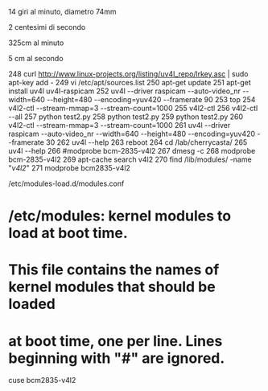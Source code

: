 14 giri al minuto, diametro 74mm

2 centesimi di secondo


325cm al minuto

5 cm al secondo


  248  curl http://www.linux-projects.org/listing/uv4l_repo/lrkey.asc | sudo apt-key add -
  249  vi /etc/apt/sources.list
  250  apt-get update
  251  apt-get install uv4l uv4l-raspicam
  252  uv4l --driver raspicam --auto-video_nr --width=640 --height=480 --encoding=yuv420 --framerate 90
  253  top
  254  v4l2-ctl --stream-mmap=3 --stream-count=1000
  255  v4l2-ctl 
  256   v4l2-ctl --all
  257  python test2.py 
  258  python test2.py 
  259  python test2.py 
  260  v4l2-ctl --stream-mmap=3 --stream-count=1000
  261  uv4l --driver raspicam --auto-video_nr --width=640 --height=480 --encoding=yuv420 --framerate 30
  262  uv4l --help
  263  reboot
  264  cd /lab/cherrycasta/
  265  uv4l --help
  266  #modprobe bcm-2835-v4l2
  267  dmesg -c
  268  modprobe bcm-2835-v4l2
  269  apt-cache search v4l2
  270  find /lib/modules/ -name "*v4l2*"
  271  modprobe bcm2835-v4l2

/etc/modules-load.d/modules.conf
# /etc/modules: kernel modules to load at boot time.
#
# This file contains the names of kernel modules that should be loaded
# at boot time, one per line. Lines beginning with "#" are ignored.

cuse
bcm2835-v4l2

